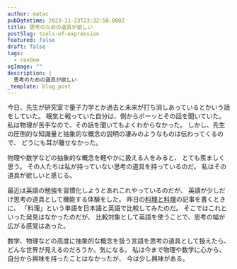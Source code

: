 ```yaml
---
author: matac
pubDatetime: 2023-11-23T23:32:58.000Z
title: 思考のための道具が欲しい
postSlug: tools-of-expression
featured: false
draft: false
tags:
  - random
ogImage: ""
description: |
  思考のための道具が欲しい
_template: blog_post
---
```


今日、先生が研究室で量子力学とか過去と未来が打ち消しあっているとかいう話をしていた。
眠気と戦っていた自分は、側からボーッとその話を聞いていた。
私は物理が苦手なので、その話を聞いてもよくわからなかった。
しかし、先生の圧倒的な知識量と抽象的な概念の説明の凄みのようなものは伝わってくるので、
どうにも耳が離せなかった。

物理や数学などの抽象的な概念を軽やかに扱える人をみると、
とても羨ましく思う。
その人たちは私が持っていない思考の道具を持っているのだ。
私はその道具が欲しいと感じる。

最近は英語の勉強を習慣化しようとあれこれやっているのだが、
英語が少しだけ思考の道具として機能する体験をした。
昨日の[料理と料理](/posts/cook-and-cooking)の記事を書くときに、
「料理」という単語を日本語と英語で比較してみたのだ。
そこではこれといった発見はなかったのだが、
比較対象として英語を使うことで、思考の幅が広がる感覚はあった。

数学、物理などの高度に抽象的な概念を扱う言語を思考の道具として扱えたら、
どんな世界が見えるのだろうか。気になる。
私は今まで物理や数学に心から、自分から興味を持ったことはなかったが、
今は少し興味がある。
